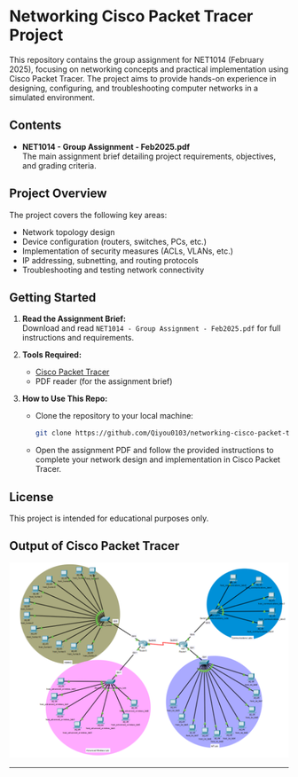 # Networking Cisco Packet Tracer Project

This repository contains the group assignment for NET1014 (February 2025), focusing on networking concepts and practical implementation using Cisco Packet Tracer. The project aims to provide hands-on experience in designing, configuring, and troubleshooting computer networks in a simulated environment.

## Contents

- **NET1014 - Group Assignment - Feb2025.pdf**  
  The main assignment brief detailing project requirements, objectives, and grading criteria.

## Project Overview

The project covers the following key areas:

- Network topology design
- Device configuration (routers, switches, PCs, etc.)
- Implementation of security measures (ACLs, VLANs, etc.)
- IP addressing, subnetting, and routing protocols
- Troubleshooting and testing network connectivity

## Getting Started

1. **Read the Assignment Brief:**  
   Download and read `NET1014 - Group Assignment - Feb2025.pdf` for full instructions and requirements.

2. **Tools Required:**  
   - [Cisco Packet Tracer](https://www.netacad.com/courses/packet-tracer)
   - PDF reader (for the assignment brief)

3. **How to Use This Repo:**  
   - Clone the repository to your local machine:
     ```bash
     git clone https://github.com/Qiyou0103/networking-cisco-packet-tracer-project.git
     ```
   - Open the assignment PDF and follow the provided instructions to complete your network design and implementation in Cisco Packet Tracer.

## License

This project is intended for educational purposes only.

## Output of Cisco Packet Tracer
![alt text](image.png)


---
